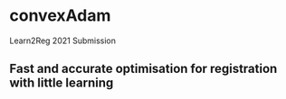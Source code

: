 # convexAdam

Learn2Reg 2021 Submission
## Fast and accurate optimisation for registration with little learning

